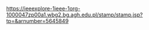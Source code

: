 https://ieeexplore-1ieee-1org-1000047zp00a1.wbg2.bg.agh.edu.pl/stamp/stamp.jsp?tp=&arnumber=5645849
